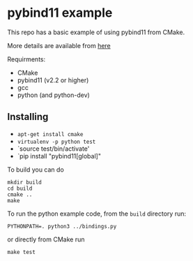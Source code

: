 # pybind11 example

This repo has a basic example of using pybind11 from CMake.

More details are available from [here](https://hopstorawpointers.blogspot.com/2018/06/using-c-code-from-python-with-pybind11.html)

Requirments:

  * CMake
  * pybind11 (v2.2 or higher)
  * gcc
  * python (and python-dev)

## Installing
 - `apt-get install cmake`
 - `virtualenv -p python test`
 - `source test/bin/activate'
 - `pip install "pybind11[global]"

To build you can do

```
mkdir build
cd build
cmake ..
make 
```

To run the python example code, from the `build` directory run:

```
PYTHONPATH=. python3 ../bindings.py
```

or directly from CMake run

```
make test
```
